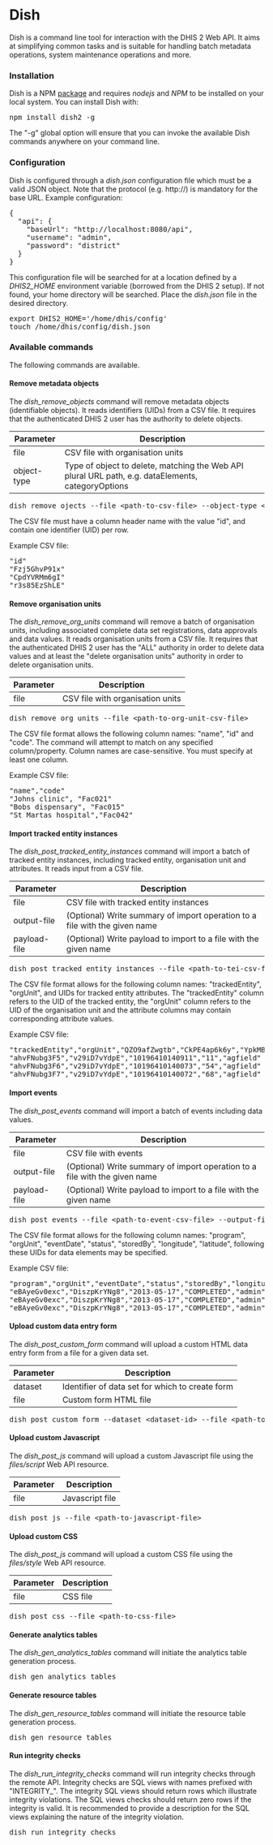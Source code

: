 # Dish

Dish is a command line tool for interaction with the DHIS 2 Web API. It aims at simplifying common tasks and is suitable for handling batch metadata operations, system maintenance operations and more.

### Installation

Dish is a NPM [package](https://www.npmjs.com/package/dish2) and requires *nodejs* and *NPM* to be installed on your local system. You can install Dish with:

<pre>npm install dish2 -g</pre>

The "-g" global option will ensure that you can invoke the available Dish commands anywhere on your command line.

### Configuration

Dish is configured through a *dish.json* configuration file which must be a valid JSON object. Note that the protocol (e.g. http://) is mandatory for the base URL. Example configuration:

<pre>
{
  "api": {
    "baseUrl": "http://localhost:8080/api",
    "username": "admin",
    "password": "district"
  }
}
</pre>

This configuration file will be searched for at a location defined by a *DHIS2_HOME* environment variable (borrowed from the DHIS 2 setup). If not found, your home directory will be searched. Place the *dish.json* file in the desired directory.

<pre>
export DHIS2_HOME='/home/dhis/config'
touch /home/dhis/config/dish.json
</pre>

### Available commands

The following commands are available.

#### Remove metadata objects

The *dish_remove_objects* command will remove metadata objects (identifiable objects). It reads identifiers (UIDs) from a CSV file. It requires that the authenticated DHIS 2 user has the authority to delete objects.

Parameter | Description
--- | ---
file | CSV file with organisation units
object-type | Type of object to delete, matching the Web API plural URL path, e.g. dataElements, categoryOptions

<pre>dish_remove_ojects --file &lt;path-to-csv-file&gt; --object-type &lt;object-type-name&gt;</pre>

The CSV file must have a column header name with the value "id", and contain one identifier (UID) per row.

Example CSV file:

<pre>
"id"
"Fzj5GhvP91x"
"CpdYVRMm6gI"
"r3s85EzShLE"
</pre>

#### Remove organisation units

The *dish_remove_org_units* command will remove a batch of organisation units, including associated complete data set registrations, data approvals and data values. It reads organisation units from a CSV file. It requires that the authenticated DHIS 2 user has the "ALL" authority in order to delete data values and at least the "delete organisation units" authority in order to delete organisation units.

Parameter | Description
--- | ---
file | CSV file with organisation units

<pre>dish_remove_org_units --file &lt;path-to-org-unit-csv-file&gt;</pre>

The CSV file format allows the following column names: "name", "id" and "code". The command will attempt to match on any specified column/property. Column names are case-sensitive. You must specify at least one column.

Example CSV file:

<pre>
"name","code"
"Johns clinic", "Fac021"
"Bobs dispensary", "Fac015"
"St Martas hospital","Fac042"
</pre>

#### Import tracked entity instances

The *dish_post_tracked_entity_instances* command will import a batch of tracked entity instances, including tracked entity, organisation unit and attributes. It reads input from a CSV file.

Parameter | Description
--- | ---
file | CSV file with tracked entity instances
output-file | (Optional) Write summary of import operation to a file with the given name
payload-file | (Optional) Write payload to import to a file with the given name

<pre>dish_post_tracked_entity_instances --file &lt;path-to-tei-csv-file&gt; --output-file &lt;path-to-output-file&gt;</pre>

The CSV file format allows for the following column names: "trackedEntity", "orgUnit", and UIDs for tracked entity attributes. The "trackedEntity" column refers to the UID of the tracked entity, the "orgUnit" column refers to the UID of the organisation unit and the attribute columns may contain corresponding attribute values.

Example CSV file:

<pre>
"trackedEntity","orgUnit","QZO9afZwgtb","CkPE4ap6k6y","YpkMB1YsgyS"
"ahvFNubg3F5","v29iD7vYdpE","10196410140911","11","agfield"
"ahvFNubg3F6","v29iD7vYdpE","10196410140073","54","agfield"
"ahvFNubg3F7","v29iD7vYdpE","10196410140072","68","agfield"
</pre>

#### Import events

The *dish_post_events* command will import a batch of events including data values.

Parameter | Description
--- | ---
file | CSV file with events
output-file | (Optional) Write summary of import operation to a file with the given name
payload-file | (Optional) Write payload to import to a file with the given name

<pre>dish_post_events --file &lt;path-to-event-csv-file&gt; --output-file &lt;path-to-output-file&gt;</pre>

The CSV file format allows for the following column names: "program", "orgUnit", "eventDate", "status", "storedBy", "longitude", "latitude", following these UIDs for data elements may be specified.

Example CSV file:

<pre>
"program","orgUnit","eventDate","status","storedBy","longitude","latitude","qrur9Dvnyt5","oZg33kd9taw","msodh3rEMJa"
"eBAyeGv0exc","DiszpKrYNg8","2013-05-17","COMPLETED","admin","10.9","59.8","22","Male","2013-05-18"
"eBAyeGv0exc","DiszpKrYNg8","2013-05-17","COMPLETED","admin","11.3","55.1","22","Female","2013-05-22"
"eBAyeGv0exc","DiszpKrYNg8","2013-05-17","COMPLETED","admin","10.3","54.3","22","Male","2013-05-19"
</pre>

#### Upload custom data entry form

The *dish_post_custom_form* command will upload a custom HTML data entry form from a file for a given data set.

Parameter | Description
--- | ---
dataset | Identifier of data set for which to create form
file | Custom form HTML file

<pre>dish_post_custom_form --dataset &lt;dataset-id&gt; --file &lt;path-to-custom-form-file&gt;</pre>

#### Upload custom Javascript

The *dish_post_js* command will upload a custom Javascript file using the *files/script* Web API resource.

Parameter | Description
--- | ---
file | Javascript file

<pre>dish_post_js --file &lt;path-to-javascript-file&gt;</pre>

#### Upload custom CSS

The *dish_post_js* command will upload a custom CSS file using the *files/style* Web API resource.

Parameter | Description
--- | ---
file | CSS file

<pre>dish_post_css --file &lt;path-to-css-file&gt;</pre>

#### Generate analytics tables

The *dish_gen_analytics_tables* command will initiate the analytics table generation process.

<pre>dish_gen_analytics_tables</pre>

#### Generate resource tables

The *dish_gen_resource_tables* command will initiate the resource table generation process.

<pre>dish_gen_resource_tables</pre>

#### Run integrity checks

The *dish_run_integrity_checks* command will run integrity checks through the remote API. Integrity checks are SQL views with names prefixed with "INTEGRITY_". The integrity SQL views should return rows which illustrate integrity violations. The SQL views checks should return zero rows if the integrity is valid. It is recommended to provide a description for the SQL views explaining the nature of the integrity violation.

<pre>dish_run_integrity_checks</pre>
